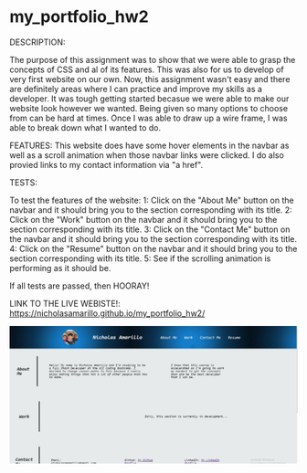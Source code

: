 # my_portfolio_hw2

DESCRIPTION:

The purpose of this assignment was to show that we were able to grasp the concepts of CSS and al of its features. This was also for us to develop of very first website on our own. Now, this assignment wasn't easy and there are definitely areas where I can practice and improve my skills as a developer. It was tough getting started becasue we were able to make our website look however we wanted. Being given so many options to choose from can be hard at times. Once I was able to draw up a wire frame, I was able to break down what I wanted to do.

FEATURES:
This website does have some hover elements in the navbar as well as a scroll animation when those navbar links were clicked. I do also provied links to my contact information via "a href".

TESTS:

To test the features of the website:
1: Click on the "About Me" button on the navbar and it should bring you to the section corresponding with its title.
2: Click on the "Work" button on the navbar and it should bring you to the section corresponding with its title.
3: Click on the "Contact Me" button on the navbar and it should bring you to the section corresponding with its title.
4: Click on the "Resume" button on the navbar and it should bring you to the section corresponding with its title.
5: See if the scrolling animation is performing as it should be.

If all tests are passed, then HOORAY!

LINK TO THE LIVE WEBISTE!: https://nicholasamarillo.github.io/my_portfolio_hw2/

![](/assets/images/portfolio-scnst.jpg "Portfolio Website Screenshot")
